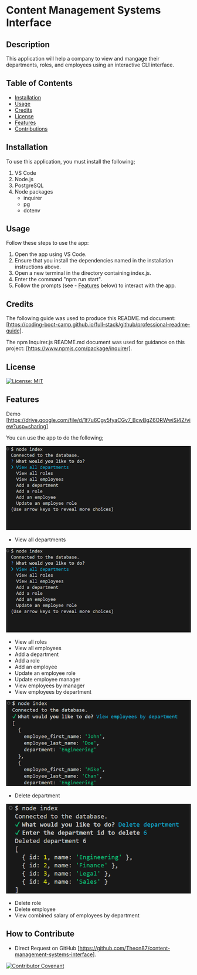 # Content Management Systems Interface

## Description

This application will help a company to view and mangage their departments, roles, and employees using an interactive CLI interface.  


## Table of Contents

- [Installation](#installation)
- [Usage](#usage)
- [Credits](#credits)
- [License](#license)
- [Features](#features)
- [Contributions](#how-to-contribute)

## Installation

To use this application, you must install the following;

1) VS Code
2) Node.js
3) PostgreSQL
4) Node packages
    - inquirer
    - pg
    - dotenv

## Usage

Follow these steps to use the app:

1) Open the app using VS Code.
2) Ensure that you install the dependencies named in the installation instructions above.
3) Open a new terminal in the directory containing index.js.
4) Enter the command "npm run start".
5) Follow the prompts (see - [Features](#features) below) to interact with the app.

## Credits

The following guide was used to produce this README.md document: [https://coding-boot-camp.github.io/full-stack/github/professional-readme-guide].

The npm Inquirer.js README.md document was used for guidance on this project: [https://www.npmjs.com/package/inquirer].

## License

[![License: MIT](https://img.shields.io/badge/License-MIT-yellow.svg)](https://opensource.org/licenses/MIT)

## Features

Demo
[https://drive.google.com/file/d/1f7u6Cgv5fyaCGv7_BcwBgZ6ORWwiSi4Z/view?usp=sharing]

You can use the app to do the following;

![Initial Prompt Options](./assets/images/first_prompts.png)

- View all departments


![View Departments](./assets/images/first_prompts.png)


- View all roles
- View all employees
- Add a department
- Add a role
- Add an employee
- Update an employee role
- Update employee manager
- View employees by manager
- View employees by department


![View Employees by Department](./assets/images/view_employees_by_department.png)


- Delete department


![Delete Departments](./assets/images/delete_departments.png)


- Delete role
- Delete employee
- View combined salary of employees by department


## How to Contribute

- Direct Request on GitHub [https://github.com/Theon87/content-management-systems-interface].

[![Contributor Covenant](https://img.shields.io/badge/Contributor%20Covenant-2.1-4baaaa.svg)](code_of_conduct.md)
